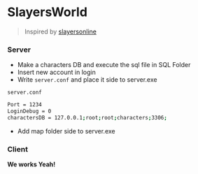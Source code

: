 # SlayersWorld
> Inspired by [slayersonline](http://http://www.slayersonline.net/)

### Server

  - Make a characters DB and execute the sql file in SQL Folder
  - Insert new account in login
  - Write `server.conf` and place it side to server.exe

`server.conf`
```sh
Port = 1234
LoginDebug = 0
charactersDB = 127.0.0.1;root;root;characters;3306;
```

  - Add map folder side to server.exe

### Client

**We works Yeah!**
